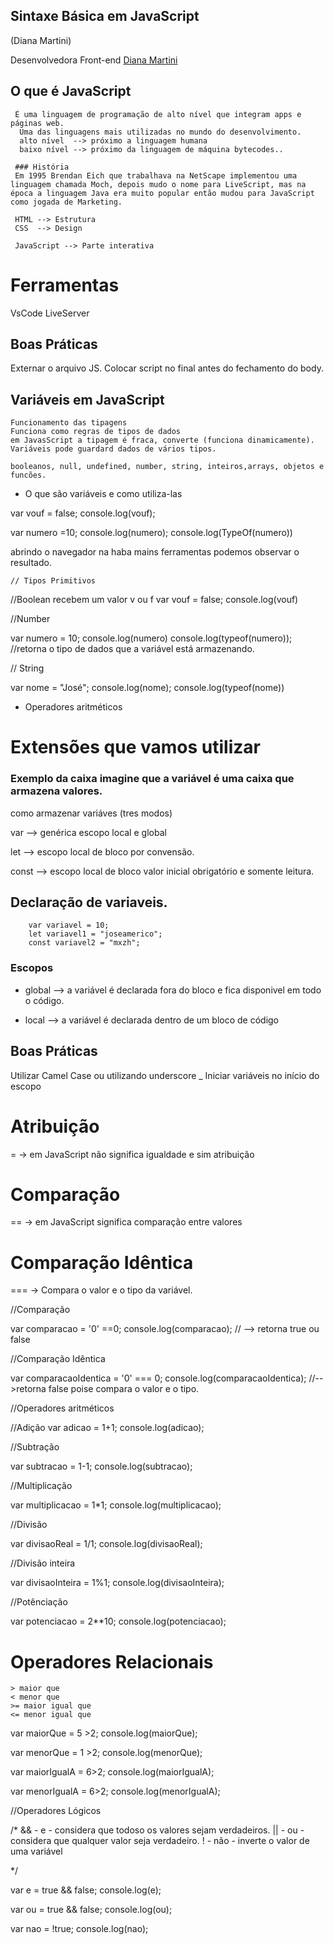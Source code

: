 ## Sintaxe Básica em JavaScript 
(Diana Martini)

Desenvolvedora Front-end
[Diana Martini](https://github.com/dianamartine)

## O que é JavaScript 

     É uma linguagem de programação de alto nível que integram apps e páginas web.
      Uma das linguagens mais utilizadas no mundo do desenvolvimento.
      alto nível  --> próximo a linguagem humana
      baixo nível --> próximo da linguagem de máquina bytecodes..

     ### História
     Em 1995 Brendan Eich que trabalhava na NetScape implementou uma linguagem chamada Moch, depois mudo o nome para LiveScript, mas na época a linguagem Java era muito popular então mudou para JavaScript como jogada de Marketing.

     HTML --> Estrutura
     CSS  --> Design

     JavaScript --> Parte interativa

# Ferramentas
VsCode
LiveServer

## Boas Práticas

Externar o arquivo JS.
Colocar script no final antes do fechamento do body.

## Variáveis em JavaScript

    Funcionamento das tipagens
    Funciona como regras de tipos de dados
    em JavasScript a tipagem é fraca, converte (funciona dinamicamente).
    Variáveis pode guardard dados de vários tipos.

    booleanos, null, undefined, number, string, inteiros,arrays, objetos e funcões.



 - O que são variáveis e como utiliza-las

  
  var vouf = false;
  console.log(vouf);

  var numero =10;
  console.log(numero);
  console.log(TypeOf(numero))

  abrindo o navegador na haba mains ferramentas podemos observar o resultado.
    
    // Tipos Primitivos

//Boolean recebem um valor v ou f
var vouf = false;
console.log(vouf)

//Number

var numero = 10;
console.log(numero)
console.log(typeof(numero)); //retorna o tipo de dados que a variável está armazenando.

// String

var nome = "José";
console.log(nome);
console.log(typeof(nome))



  

- Operadores aritméticos
# Extensões que vamos utilizar

### Exemplo da caixa imagine que a variável é uma caixa que armazena valores.

como armazenar variáves (tres modos)

var   --> genérica escopo local e global

let   --> escopo local de bloco por convensão.

const --> escopo local de bloco valor inicial obrigatório e somente leitura.

## Declaração de variaveis.
```
    var variavel = 10;
    let variavel1 = "joseamerico";
    const variavel2 = "mxzh";
```

### Escopos 

 - global --> a variável é declarada fora do bloco e fica disponivel em todo o código.

 - local  --> a variável é declarada dentro de um bloco de código

 ## Boas Práticas

 Utilizar Camel Case ou utilizando underscore _
 Iniciar variáveis no início do escopo

 # Atribuição

 =  -> em JavaScript não significa igualdade e sim atribuição

 # Comparação

 == -> em JavaScript significa comparação entre valores

 # Comparação Idêntica 

 === -> Compara o valor e o tipo da variável.

 
//Comparação

var comparacao = '0' ==0;
console.log(comparacao); // --> retorna true ou false

//Comparação Idêntica

var comparacaoIdentica = '0' === 0;
console.log(comparacaoIdentica); //-->retorna false poise compara o valor e o tipo.

//Operadores aritméticos


//Adição
var adicao = 1+1;
console.log(adicao);

//Subtração

var subtracao = 1-1;
console.log(subtracao);

//Multiplicação

var multiplicacao = 1*1;
console.log(multiplicacao);

//Divisão

var divisaoReal = 1/1;
console.log(divisaoReal);

//Divisão inteira

var divisaoInteira = 1%1;
console.log(divisaoInteira);

//Potênciação

var potenciacao = 2**10;
console.log(potenciacao);

# Operadores Relacionais
  ```
  > maior que
  < menor que
 >= maior igual que
 <= menor igual que 
 ```
var maiorQue = 5 >2;
console.log(maiorQue);

var menorQue = 1 >2;
console.log(menorQue);

var maiorIgualA = 6>2;
console.log(maiorIgualA);

var menorIgualA = 6>2;
console.log(menorIgualA);

//Operadores Lógicos

/*
&& - e   - considera que todoso os valores sejam verdadeiros.
|| - ou  - considera que qualquer valor seja verdadeiro.
!  - não - inverte o valor de uma variável

*/


var e = true && false;
console.log(e);

var ou = true && false;
console.log(ou);

var nao = !true;
console.log(nao);










